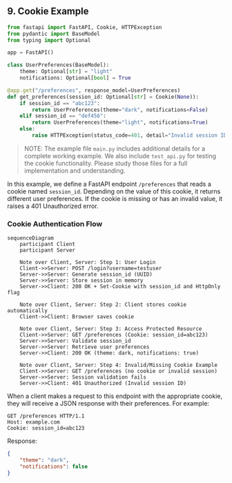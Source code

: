 ## 9. Cookie Example

```python
from fastapi import FastAPI, Cookie, HTTPException
from pydantic import BaseModel
from typing import Optional

app = FastAPI()

class UserPreferences(BaseModel):
    theme: Optional[str] = "light"
    notifications: Optional[bool] = True

@app.get("/preferences", response_model=UserPreferences)
def get_preferences(session_id: Optional[str] = Cookie(None)):
    if session_id == "abc123":
        return UserPreferences(theme="dark", notifications=False)
    elif session_id == "def456":
        return UserPreferences(theme="light", notifications=True)
    else:
        raise HTTPException(status_code=401, detail="Invalid session ID")
```

> NOTE: The example file `main.py` includes additional details for a complete working example. We also include `test_api.py` for testing the cookie functionality. Please study those files for a full implementation and understanding.

In this example, we define a FastAPI endpoint `/preferences` that reads a cookie named `session_id`. Depending on the value of this cookie, it returns different user preferences. If the cookie is missing or has an invalid value, it raises a 401 Unauthorized error.

### Cookie Authentication Flow

```mermaid
sequenceDiagram
    participant Client
    participant Server
    
    Note over Client, Server: Step 1: User Login
    Client->>Server: POST /login?username=testuser
    Server->>Server: Generate session_id (UUID)
    Server->>Server: Store session in memory
    Server->>Client: 200 OK + Set-Cookie with session_id and HttpOnly flag
    
    Note over Client, Server: Step 2: Client stores cookie automatically
    Client->>Client: Browser saves cookie
    
    Note over Client, Server: Step 3: Access Protected Resource
    Client->>Server: GET /preferences (Cookie: session_id=abc123)
    Server->>Server: Validate session_id
    Server->>Server: Retrieve user preferences
    Server->>Client: 200 OK (theme: dark, notifications: true)
    
    Note over Client, Server: Step 4: Invalid/Missing Cookie Example
    Client->>Server: GET /preferences (no cookie or invalid session)
    Server->>Server: Session validation fails
    Server->>Client: 401 Unauthorized (Invalid session ID)
```

When a client makes a request to this endpoint with the appropriate cookie, they will receive a JSON response with their preferences. For example:

```http
GET /preferences HTTP/1.1
Host: example.com
Cookie: session_id=abc123
```

Response:

```json
{
    "theme": "dark",
    "notifications": false
}
```
